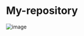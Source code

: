 # My-repository
![image](https://user-images.githubusercontent.com/95050847/143553478-992d5489-956d-474f-a255-48512ec0051a.png)
